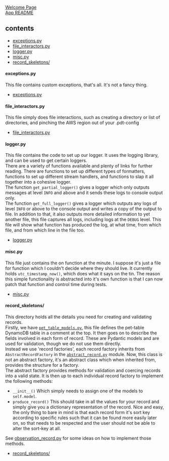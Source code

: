 [Welcome Page](../README.md)  
[App README](./APP_README.md)  

## __contents__
* [exceptions.py](#exceptionspy)
* [file_interactors.py](#file_interactorspy)
* [logger.py](#loggerpy)
* [misc.py](#miscpy)
* [record_skeletons/](#record_skeletons)

#### __exceptions.py__
This file contains custom exceptions, that's all. It's not a fancy thing.
* [exceptions.py](../app/supporting_cast/exceptions.py)

#### __file_interactors.py__
This file simply does file interactions, such as creating a directory or list of directories, and pinching the AWS region out of your .pdt-config
* [file_interactors.py](../app/supporting_cast/file_interactors.py)

#### __logger.py__
This file contains the code to set up our logger. It uses the logging library, and can be used to get certain loggers.  
There are a variety of functions available and plenty of links for further reading. There are functions to set up different types of formatters, functions to set up different stream handlers, and functions to slap it all together into a cohesive logger.  
The function `get_partial_logger()` gives a logger which only outputs messages at level `INFO` and above and it sends these logs to console output only.  
The function `get_full_logger()` gives a logger which outputs any logs of level `INFO` or above to the console output and writes a copy of the output to file. In addition to that, it also outputs more detailed information to yet another file, this file captures all logs, including logs at the `DEBUG` level. This file will show what function has produced the log, at what time, from which file, and from which line in the file too.
* [logger.py](../app/supporting_cast/logger.py)

#### __misc.py__
This file just contains the on function at the minute. I suppose it's just a file for function which I couldn't decide where they should live. It currently holds `utc_timestamp_now()`, which does what it says on the tin. The reason this simple functionality is abstracted into it's own function is that I can now patch that function and control time during tests.
* [misc.py](../app/supporting_cast/misc.py)

#### __record_skeletons/__
This directory holds all the details you need for creating and validating records.  
Firstly, we have [`pet_table_models.py`](../app/supporting_cast/record_skeletons/pet_table_models.py), this file defines the pet-table DynamoDB table in a comment at the top. It then goes on to describe the fields involved in each form of record. These are Pydantic models and are used for validation, though we do not use them directly.  
Instead we use 'record factories', each record factory inherits from `AbstractRecordFactory` in the [`abstract_record.py`](../app/supporting_cast/record_skeletons/abstract_record.py) module. Now, this class is not an abstract factory, it's an abstract class which when inherited from, provides the structure for a factory.  
The abstract factory provides methods for validation and coercing records into a valid state. It is then up to each individual record factory to implement the following methods:
* `__init__()` Which simply needs to assign one of the models to `self.model`.
* `produce_record()` This should take in all the values for your record and simply give you a dictionary representation of the record. Nice and easy, the only thing to bare in mind is that each record form it's sort key according to specific rules such that it can be found more easily later on, so that needs to be respected and the user should not be able to alter the sort-key at all.  

See [observation_record.py](../app/supporting_cast/record_skeletons/observation_record.py) for some ideas on how to implement those methods.  
* [record_skeletons/](../app/supporting_cast/record_skeletons/)


